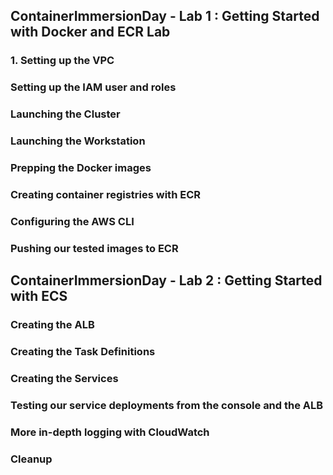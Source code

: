 ## ContainerImmersionDay - Lab 1 : Getting Started with Docker and ECR Lab
   

   

### 1. Setting up the VPC 


### Setting up the IAM user and roles



### Launching the Cluster


### Launching the Workstation

 
### Prepping the Docker images



### Creating container registries with ECR


### Configuring the AWS CLI

### Pushing our tested images to ECR


## ContainerImmersionDay - Lab 2 : Getting Started with ECS



### Creating the ALB

### Creating the Task Definitions

### Creating the Services

### Testing our service deployments from the console and the ALB

### More in-depth logging with CloudWatch

### Cleanup
